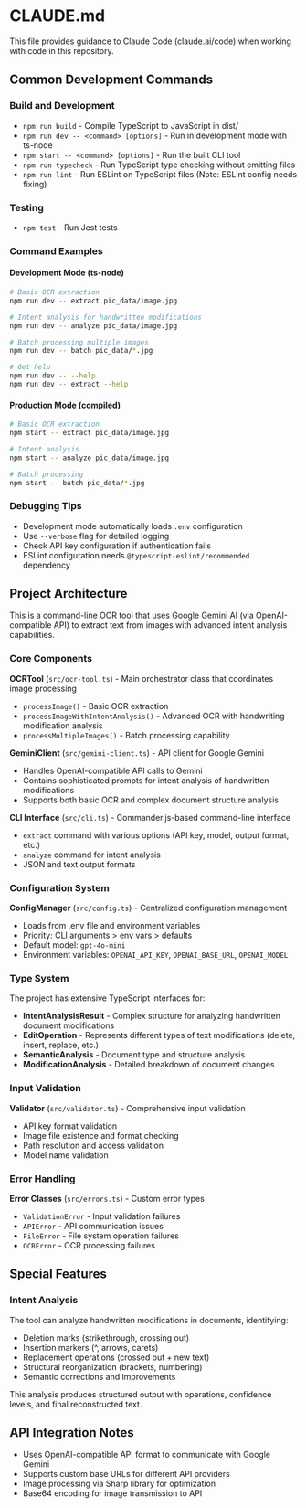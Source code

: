 # CLAUDE.md

This file provides guidance to Claude Code (claude.ai/code) when working with code in this repository.

## Common Development Commands

### Build and Development
- `npm run build` - Compile TypeScript to JavaScript in dist/
- `npm run dev -- <command> [options]` - Run in development mode with ts-node
- `npm start -- <command> [options]` - Run the built CLI tool
- `npm run typecheck` - Run TypeScript type checking without emitting files
- `npm run lint` - Run ESLint on TypeScript files (Note: ESLint config needs fixing)

### Testing
- `npm test` - Run Jest tests

### Command Examples

#### Development Mode (ts-node)
```bash
# Basic OCR extraction
npm run dev -- extract pic_data/image.jpg

# Intent analysis for handwritten modifications
npm run dev -- analyze pic_data/image.jpg

# Batch processing multiple images
npm run dev -- batch pic_data/*.jpg

# Get help
npm run dev -- --help
npm run dev -- extract --help
```

#### Production Mode (compiled)
```bash
# Basic OCR extraction
npm start -- extract pic_data/image.jpg

# Intent analysis
npm start -- analyze pic_data/image.jpg

# Batch processing
npm start -- batch pic_data/*.jpg
```

### Debugging Tips
- Development mode automatically loads `.env` configuration
- Use `--verbose` flag for detailed logging
- Check API key configuration if authentication fails
- ESLint configuration needs `@typescript-eslint/recommended` dependency

## Project Architecture

This is a command-line OCR tool that uses Google Gemini AI (via OpenAI-compatible API) to extract text from images with advanced intent analysis capabilities.

### Core Components

**OCRTool** (`src/ocr-tool.ts`) - Main orchestrator class that coordinates image processing
- `processImage()` - Basic OCR extraction 
- `processImageWithIntentAnalysis()` - Advanced OCR with handwriting modification analysis
- `processMultipleImages()` - Batch processing capability

**GeminiClient** (`src/gemini-client.ts`) - API client for Google Gemini
- Handles OpenAI-compatible API calls to Gemini
- Contains sophisticated prompts for intent analysis of handwritten modifications
- Supports both basic OCR and complex document structure analysis

**CLI Interface** (`src/cli.ts`) - Commander.js-based command-line interface
- `extract` command with various options (API key, model, output format, etc.)
- `analyze` command for intent analysis
- JSON and text output formats

### Configuration System

**ConfigManager** (`src/config.ts`) - Centralized configuration management
- Loads from .env file and environment variables
- Priority: CLI arguments > env vars > defaults
- Default model: `gpt-4o-mini`
- Environment variables: `OPENAI_API_KEY`, `OPENAI_BASE_URL`, `OPENAI_MODEL`

### Type System

The project has extensive TypeScript interfaces for:
- **IntentAnalysisResult** - Complex structure for analyzing handwritten document modifications
- **EditOperation** - Represents different types of text modifications (delete, insert, replace, etc.)
- **SemanticAnalysis** - Document type and structure analysis
- **ModificationAnalysis** - Detailed breakdown of document changes

### Input Validation

**Validator** (`src/validator.ts`) - Comprehensive input validation
- API key format validation
- Image file existence and format checking
- Path resolution and access validation
- Model name validation

### Error Handling

**Error Classes** (`src/errors.ts`) - Custom error types
- `ValidationError` - Input validation failures
- `APIError` - API communication issues  
- `FileError` - File system operation failures
- `OCRError` - OCR processing failures

## Special Features

### Intent Analysis
The tool can analyze handwritten modifications in documents, identifying:
- Deletion marks (strikethrough, crossing out)
- Insertion markers (^, arrows, carets)
- Replacement operations (crossed out + new text)
- Structural reorganization (brackets, numbering)
- Semantic corrections and improvements

This analysis produces structured output with operations, confidence levels, and final reconstructed text.

## API Integration Notes

- Uses OpenAI-compatible API format to communicate with Google Gemini
- Supports custom base URLs for different API providers
- Image processing via Sharp library for optimization
- Base64 encoding for image transmission to API